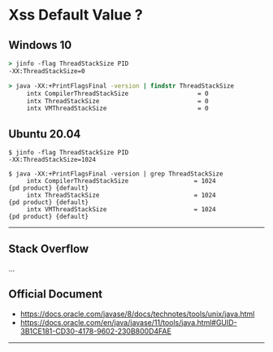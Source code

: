 # Xss Default Value ?

## Windows 10

```bat
> jinfo -flag ThreadStackSize PID
-XX:ThreadStackSize=0
```

```bat
> java -XX:+PrintFlagsFinal -version | findstr ThreadStackSize
     intx CompilerThreadStackSize                   = 0                                   {pd product}
     intx ThreadStackSize                           = 0                                   {pd product}
     intx VMThreadStackSize                         = 0                                   {pd product}
```

## Ubuntu 20.04

```shell
$ jinfo -flag ThreadStackSize PID
-XX:ThreadStackSize=1024
```

```shell
$ java -XX:+PrintFlagsFinal -version | grep ThreadStackSize
     intx CompilerThreadStackSize                  = 1024                                   {pd product} {default}
     intx ThreadStackSize                          = 1024                                   {pd product} {default}
     intx VMThreadStackSize                        = 1024                                   {pd product} {default}
```

---

## Stack Overflow

...

## Official Document

- https://docs.oracle.com/javase/8/docs/technotes/tools/unix/java.html
- https://docs.oracle.com/en/java/javase/11/tools/java.html#GUID-3B1CE181-CD30-4178-9602-230B800D4FAE

---
